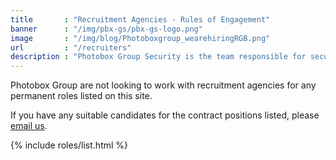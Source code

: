 ```yaml
---
title       : "Recruitment Agencies - Rules of Engagement"
banner      : "/img/pbx-gs/pbx-gs-logo.png"
image       : "/img/blog/Photoboxgroup_wearehiringRGB.png"
url         : "/recruiters"
description : "Photobox Group Security is the team responsible for securing magic moments for customers of our brands."
---
```


Photobox Group are not looking to work with recruitment agencies for any permanent roles listed on this site. 

If you have any suitable candidates for the contract positions listed, please [email us](mailto:project-cx@photobox.com).

{% include roles/list.html %}
